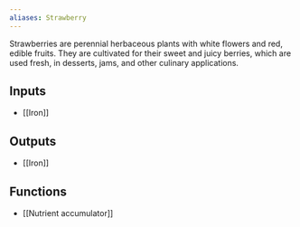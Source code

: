 ```yaml
---
aliases: Strawberry
---
```

Strawberries are perennial herbaceous plants with white flowers and red, edible fruits. They are cultivated for their sweet and juicy berries, which are used fresh, in desserts, jams, and other culinary applications.
## Inputs
- [[Iron]]

## Outputs
- [[Iron]]

## Functions
- [[Nutrient accumulator]]